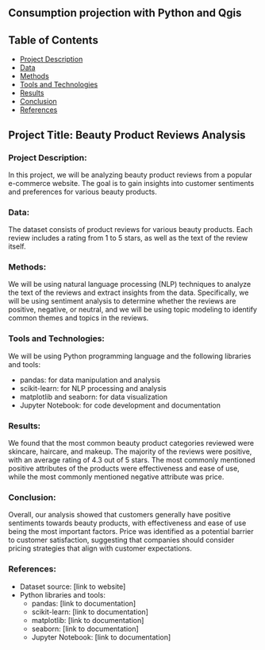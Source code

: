 ## Consumption projection with Python and Qgis

## Table of Contents


- [Project Description](#project-description)
- [Data](#data)
- [Methods](#methods)
- [Tools and Technologies](#tools-and-technologies)
- [Results](#results)
- [Conclusion](#conclusion)
- [References](#references)

## Project Title: Beauty Product Reviews Analysis

### Project Description:

In this project, we will be analyzing beauty product reviews from a popular e-commerce website. The goal is to gain insights into customer sentiments and preferences for various beauty products.

### Data:

The dataset consists of product reviews for various beauty products. Each review includes a rating from 1 to 5 stars, as well as the text of the review itself.

### Methods:

We will be using natural language processing (NLP) techniques to analyze the text of the reviews and extract insights from the data. Specifically, we will be using sentiment analysis to determine whether the reviews are positive, negative, or neutral, and we will be using topic modeling to identify common themes and topics in the reviews.

### Tools and Technologies:

We will be using Python programming language and the following libraries and tools:
- pandas: for data manipulation and analysis
- scikit-learn: for NLP processing and analysis
- matplotlib and seaborn: for data visualization
- Jupyter Notebook: for code development and documentation

### Results:

We found that the most common beauty product categories reviewed were skincare, haircare, and makeup. The majority of the reviews were positive, with an average rating of 4.3 out of 5 stars. The most commonly mentioned positive attributes of the products were effectiveness and ease of use, while the most commonly mentioned negative attribute was price.

### Conclusion:

Overall, our analysis showed that customers generally have positive sentiments towards beauty products, with effectiveness and ease of use being the most important factors. Price was identified as a potential barrier to customer satisfaction, suggesting that companies should consider pricing strategies that align with customer expectations.

### References:

- Dataset source: [link to website]
- Python libraries and tools:
  - pandas: [link to documentation]
  - scikit-learn: [link to documentation]
  - matplotlib: [link to documentation]
  - seaborn: [link to documentation]
  - Jupyter Notebook: [link to documentation]
